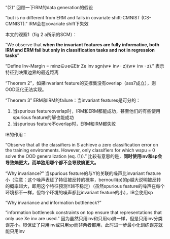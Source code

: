 “(2)” 回顾一下IRM的data generation的假设

“but is no different from ERM and fails in covariate shift-CMNIST (CS-CMNIST).” IRM会在covariate shift下失效



本文的观察1（fig 2 a所示的SCM）：

“We observe that **when the invariant features are fully informative, both IRM and ERM fail but only in classification tasks and not in regression tasks**”





“Define Inv-Margin = minz∈∪e∈Etr Ze inv sgn(w∗ inv · z)(w∗ inv · z).” 表示特征到决策边界的最近距离

“Theorem 2”，如果invariant feature的支撑集没有overlap（ass7成立），则OOD泛化无法实现。



“Theorem 3” ERM和IRM的failure：当invariant features是可分的：

1. 当spurious featureoverlap时，IRM和ERM都能成功，甚至他们的有些使用spurious feature的解也能成功
2. 当spurious feature不overlap时，ERM和IRM都失败



IB的作用：

“Observe that all the classifiers in S achieve a zero classification error on the training environments. However, only classifiers for which wspu = 0 solve the OOD generalization (eq. (1)).” 比较有意思的是，**同时使用inv和sp会导致熵更大，而单独用哪个都不会导致熵更大。**



“Why invariance?” 当spurious feature的与Y的关联的噪声比invariant feature小（注意：这个噪声表征了特征被反转的概率，bernoulli(p)的p越大说明被反转的概率越大，即用这个特征预测Y越不稳定）（虽然spurious feature的噪声在每个环境都不一样，但每个环境的噪声都比invariant feature的小），IB会使用sp



“Why invariance and information bottleneck?”



“information bottleneck constraints on top ensure that representations that only use Xe inv are used.” 因为虽然只用inv和只用sp熵一样，但是只用inv分类误差小。IB保证了只用inv或只用sp而非两者都用，此时进一步最小化训练误差就能只用inv